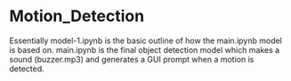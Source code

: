 ﻿# Motion_Detection
Essentially model-1.ipynb is the basic outline of how the main.ipynb model is based on. 
main.ipynb is the final object detection model which makes a sound (buzzer.mp3) and generates a GUI prompt when a motion is detected.
